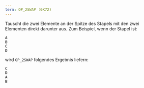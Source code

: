 ```yaml
---
term: OP_2SWAP (0X72)
---
```


Tauscht die zwei Elemente an der Spitze des Stapels mit den zwei Elementen direkt darunter aus. Zum Beispiel, wenn der Stapel ist:

```text
A
B
C
D
```

wird `OP_2SWAP` folgendes Ergebnis liefern:

```text
C
D
A
B
```